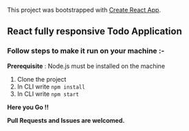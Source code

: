 This project was bootstrapped with [Create React App](https://github.com/facebook/create-react-app).

## React fully responsive Todo Application


### Follow steps to make it run on your machine :-
**Prerequisite** : Node.js must be installed on the machine
1. Clone the project
2. In CLI write `npm install`
3. In CLI write `npm start`


**Here you Go !!**


**Pull Requests and Issues are welcomed.**
